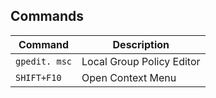 
## Commands 

| Command | Description |
| --- | --- |
| `gpedit. msc` | Local Group Policy Editor |
| `SHIFT+F10` | Open Context Menu |

